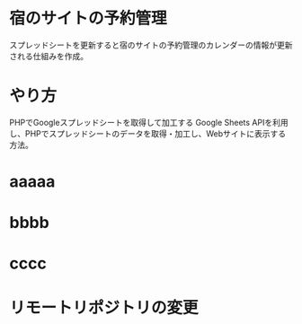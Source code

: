 # 宿のサイトの予約管理

スプレッドシートを更新すると宿のサイトの予約管理のカレンダーの情報が更新される仕組みを作成。

# やり方

PHPでGoogleスプレッドシートを取得して加工する
Google Sheets APIを利用し、PHPでスプレッドシートのデータを取得・加工し、Webサイトに表示する方法。

# aaaaa

# bbbb

# cccc

# リモートリポジトリの変更
